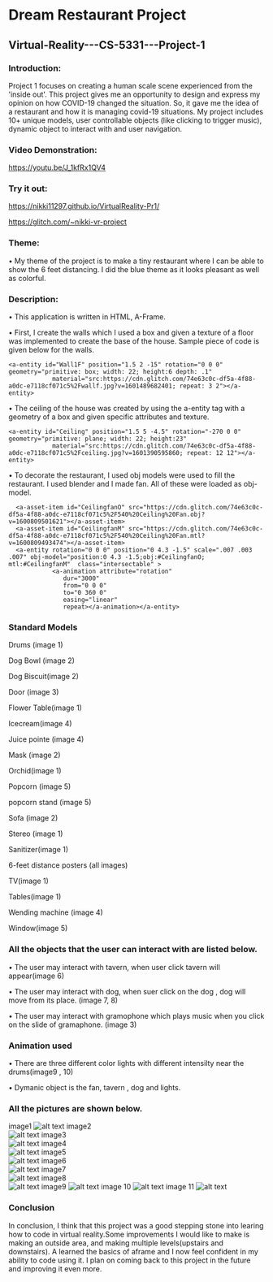 # Dream Restaurant Project
## Virtual-Reality---CS-5331---Project-1
### Introduction:
Project 1 focuses on creating a human scale scene experienced from the 'inside out'. This project gives me an opportunity to design and express my opinion on how COVID-19 changed the situation. So, it gave me the idea of a restaurant and how it is managing covid-19 situations. My project includes 10+ unique models, user controllable objects (like clicking to trigger music), dynamic object to interact with and user navigation.

### Video Demonstration:
https://youtu.be/J_1kfRx1QV4

### Try it out:
https://nikki11297.github.io/VirtualReality-Pr1/

https://glitch.com/~nikki-vr-project

### Theme:
•	My theme of the project is to make a tiny restaurant where I can be able to show the 6 feet distancing. I did the blue theme as it looks pleasant as well as colorful.
### Description:
 
•	This application is written in HTML, A-Frame.

•	First, I create the walls which I used a box and given a texture of a floor was implemented to create the base of the house. Sample piece of code is given below for the walls.
```
<a-entity id="Wall1F" position="1.5 2 -15" rotation="0 0 0" geometry="primitive: box; width: 22; height:6 depth: .1"
            material="src:https://cdn.glitch.com/74e63c0c-df5a-4f88-a0dc-e7118cf071c5%2Fwallf.jpg?v=1601489682401; repeat: 3 2"></a-entity>    
```

•	The ceiling of the house was created by using the a-entity tag with a geometry of a box and given specific attributes and texture. 
```
<a-entity id="Ceiling" position="1.5 5 -4.5" rotation="-270 0 0" geometry="primitive: plane; width: 22; height:23"
            material="src:https://cdn.glitch.com/74e63c0c-df5a-4f88-a0dc-e7118cf071c5%2Fceiling.jpg?v=1601390595860; repeat: 12 12"></a-entity>
```
•	To decorate the restaurant, I used obj models were used to fill the restaurant. I used blender and I made fan. All of these were loaded as obj-model.
```
  <a-asset-item id="CeilingfanO" src="https://cdn.glitch.com/74e63c0c-df5a-4f88-a0dc-e7118cf071c5%2F540%20Ceiling%20Fan.obj?v=1600809501621"></a-asset-item> 
  <a-asset-item id="CeilingfanM" src="https://cdn.glitch.com/74e63c0c-df5a-4f88-a0dc-e7118cf071c5%2F540%20Ceiling%20Fan.mtl?v=1600809493474"></a-asset-item>
  <a-entity rotation="0 0 0" position="0 4.3 -1.5" scale=".007 .003 .007" obj-model="position:0 4.3 -1.5;obj:#CeilingfanO; mtl:#CeilingfanM"  class="intersectable" >
            <a-animation attribute="rotation"
               dur="3000"
               from="0 0 0"
               to="0 360 0"
               easing="linear"
               repeat></a-animation></a-entity>
  ```
      
### Standard Models
Drums (image 1)

Dog Bowl (image 2)

Dog Biscuit(image 2)

Door (image 3)

Flower Table(image 1)

Icecream(image 4)

Juice pointe (image 4)

Mask (image 2)

Orchid(image 1)

Popcorn (image 5)

popcorn stand (image 5)

Sofa (image 2)

Stereo (image 1)

Sanitizer(image 1)

6-feet distance posters (all images)

TV(image 1)

Tables(image 1)

Wending machine (image 4)

Window(image 5)


### All the objects that the user can interact with are listed below.

• The user may interact with tavern, when user click tavern will appear(image 6)

• The user may interact with dog, when suer click on the dog , dog will move from its place. (image 7, 8)

• The user may interact with gramophone which plays music when you click on the slide of gramaphone. (image 3)

### Animation used
• There are three different color lights with different intensilty near the drums(image9 , 10)

• Dymanic object is the fan, tavern , dog and lights.

### All the pictures are shown below.
image1
![alt text](https://github.com/nikki11297/VirtualReality-Pr1/blob/master/image1.png)
image2            
![alt text](https://github.com/nikki11297/VirtualReality-Pr1/blob/master/image2.png)
  image3                 
![alt text](https://github.com/nikki11297/VirtualReality-Pr1/blob/master/image3.png)
       image4               
![alt text](https://github.com/nikki11297/VirtualReality-Pr1/blob/master/image4.png)
  image5             
![alt text](https://github.com/nikki11297/VirtualReality-Pr1/blob/master/image5.png)
     image6              
![alt text](https://github.com/nikki11297/VirtualReality-Pr1/blob/master/image6.png)
     image7               
![alt text](https://github.com/nikki11297/VirtualReality-Pr1/blob/master/image7.png)
image8            
![alt text](https://github.com/nikki11297/VirtualReality-Pr1/blob/master/image8.png)
image9
![alt text](https://github.com/nikki11297/VirtualReality-Pr1/blob/master/image9.png)
image 10
![alt text](https://github.com/nikki11297/VirtualReality-Pr1/blob/master/image10.png)
image 11
![alt text](https://github.com/nikki11297/VirtualReality-Pr1/blob/master/image11.png)

### Conclusion
In conclusion, I think that this project was a good stepping stone into learing how to code in virtual reality.Some improvements I would like to make is making an outside area, and making multiple levels(upstairs and downstairs). A learned the basics of aframe and I now feel confident in my ability to code using it. I plan on coming back to this project in the future and improving it even more.
                
